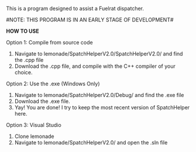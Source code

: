 This is a program designed to assist a Fuelrat dispatcher.

#NOTE: THIS PROGRAM IS IN AN EARLY STAGE OF DEVELOPMENT#

**HOW TO USE**

Option 1: Compile from source code
1) Navigate to lemonade/SpatchHelperV2.0/SpatchHelperV2.0/ and find the .cpp file
2) Download the .cpp file, and compile with the C++ compiler of your choice.

Option 2: Use the .exe (Windows Only)
1) Navigate to lemonade/SpatchHelperV2.0/Debug/ and find the .exe file
2) Download the .exe file. 
3) Yay! You are done! I try to keep the most recent version of SpatchHelper here.

Option 3: Visual Studio
1) Clone lemonade
2) Navigate to lemonade/SpatchHelperV2.0/ and open the .sln file
